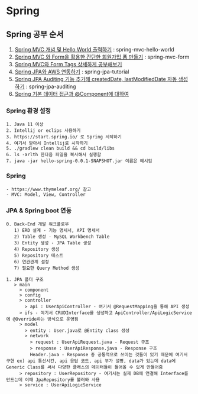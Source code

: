 # Spring

## Spring 공부 순서

1. [Spring MVC 개념 및 Hello World 출력하기](https://velog.io/@guri_coding/Spring-MVC-%EA%B8%B0%EC%B4%88-%EA%B3%B5%EB%B6%80%ED%95%98%EA%B8%B0) : spring-mvc-hello-world
2. [Spring MVC 와 Form을 활용한 간단한 회원가입 폼 만들기](https://velog.io/@guri_coding/Spring-MVC-%EC%99%80-Form%EC%9D%84-%ED%99%9C%EC%9A%A9%ED%95%9C-%ED%9A%8C%EC%9B%90%EA%B0%80%EC%9E%85%ED%95%98%EA%B8%B0) : spring-mvc-form
3. [Spring MVC와 Form Tags 상세하게 공부해보기](https://velog.io/@guri_coding/Spring-MVC%EC%99%80-Form-Tags-%EC%83%81%EC%84%B8%ED%95%98%EA%B2%8C-%EA%B3%B5%EB%B6%80%ED%95%B4%EB%B3%B4%EA%B8%B0)
4. [Spring JPA와 AWS 연동하기](https://velog.io/@guri_coding/Spring-JPA-%EC%99%80-AWS-%EC%97%B0%EB%8F%99%ED%95%98%EA%B8%B0) : spring-jpa-tutorial
5. [Spring JPA Auditing 기능 추가해 createdDate, lastModifiedDate 자동 생성하기](https://velog.io/@guri_coding/Spring-JPA-Auditing-%EA%B8%B0%EB%8A%A5-%EC%B6%94%EA%B0%80%ED%95%B4-createdDate-lastModifiedDate-%EC%9E%90%EB%8F%99-%EC%83%9D%EC%84%B1%ED%95%98%EA%B8%B0) : spring-jpa-auditing
6. [Spring 기본 데이터 접근과 @Component에 대하여](https://velog.io/@guri_coding/Spring-%EA%B8%B0%EB%B3%B8-%EB%8D%B0%EC%9D%B4%ED%84%B0-%EC%A0%91%EA%B7%BC%EA%B3%BC-Component%EC%97%90-%EB%8C%80%ED%95%98%EC%97%AC)

### Spring 환경 설정
    1. Java 11 이상
    2. Intellij or eclips 사용하기
    3. https://start.spring.io/ 로 Spring 시작하기
    4. 여기서 받아서 Intellij로 시작하기
    5. ./gradlew clean build && cd build/libs
    6. ls -arlth 한다음 파일을 복사해서 실행함
    7. java -jar hello-spring-0.0.1-SNAPSHOT.jar 이름은 예시임 

### Spring
    - https://www.thymeleaf.org/ 참고
    - MVC: Model, View, Controller

### JPA & Spring boot 연동

    0. Back-End 개발 워크플로우
       1) ERD 설계 - 기능 명세서, API 명세서
       2) Table 생성 - MySQL Workbench Table
       3) Entity 생성 - JPA Table 생성
       4) Repository 생성
       5) Repository 테스트
       6) 연관관계 설정
       7) 필요한 Query Method 생성
    
    1. JPA 폴더 구조
       > main
         > component
         > config
         > controller
           > api : UserApiController - 여기서 @RequestMapping을 통해 API 생성
         > ifs - 여기서 CRUDInterface를 생성하고 ApiController/ApiLogicService에 @Override하는 방식으로 운영됨
         > model
           > entity : User.java로 @Entity class 생성
           > network
             > request : UserApiRequest.java - Request 구조 
             > response : UserApiResponse.java - Response 구조
             Header.java - Response 중 공통적으로 쓰이는 것들이 있기 때문에 여기서 구현 ex) api 통신시간, api 응답 코드, api 부가 설명, data가 있는데 data에 Generic Class를 써서 다양한 클래스의 데이터들이 들어올 수 있게 만들어줌
         > repository : UserRepository - 여기서는 실제 DB에 연결해 Interface를 만드는데 이때 JpaRepository를 불러와 사용
         > service : UserApiLogicService
      
